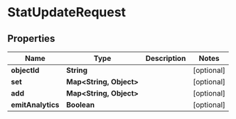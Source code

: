 

# StatUpdateRequest


## Properties

| Name | Type | Description | Notes |
|------------ | ------------- | ------------- | -------------|
|**objectId** | **String** |  |  [optional] |
|**set** | **Map&lt;String, Object&gt;** |  |  [optional] |
|**add** | **Map&lt;String, Object&gt;** |  |  [optional] |
|**emitAnalytics** | **Boolean** |  |  [optional] |




